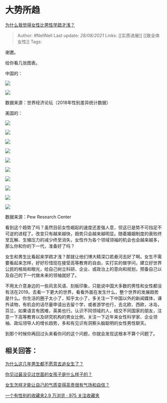 # 大势所趋
[为什么我觉得女性比男性学疏才浅？](https://www.zhihu.com/question/356472808/answer/899882907)

> Author: #NellNell 
Last update: *28/08/2021* 
Links: [[实质进展]] [[致全体女性]]
Tags:    


  

谢邀。

给你看几张图表。

中国的：

![](https://pica.zhimg.com/50/v2-9f02bea7e01ad4854dcfb8f6f5b5f414_720w.jpg?source=c8b7c179)

![](https://pica.zhimg.com/80/v2-9f02bea7e01ad4854dcfb8f6f5b5f414_720w.jpg?source=c8b7c179)

数据来源：世界经济论坛（2018年性别差异统计数据）

美国的：

![](https://pic1.zhimg.com/50/v2-e5684415ea9aa788802ae638935dcc53_720w.jpg?source=c8b7c179)

![](https://pic1.zhimg.com/80/v2-e5684415ea9aa788802ae638935dcc53_720w.jpg?source=c8b7c179)

![](https://pic3.zhimg.com/50/v2-393e90f22d58f6ae5684191883037002_720w.jpg?source=c8b7c179)

![](https://pic3.zhimg.com/80/v2-393e90f22d58f6ae5684191883037002_720w.jpg?source=c8b7c179)

![](https://pic3.zhimg.com/50/v2-4466b74b46710700510e454681b1d577_720w.jpg?source=c8b7c179)

![](https://pic3.zhimg.com/80/v2-4466b74b46710700510e454681b1d577_720w.jpg?source=c8b7c179)

![](https://pic3.zhimg.com/50/v2-949ef862fb889da12a9b398f61084e12_720w.jpg?source=c8b7c179)

![](https://pic3.zhimg.com/80/v2-949ef862fb889da12a9b398f61084e12_720w.jpg?source=c8b7c179)

![](https://pic1.zhimg.com/50/v2-82e453c806807ac051fc7bbc673e5d50_720w.jpg?source=c8b7c179)

![](https://pic1.zhimg.com/80/v2-82e453c806807ac051fc7bbc673e5d50_720w.jpg?source=c8b7c179)

数据来源：Pew Research Center

看到这个趋势了吗？虽然目前女性崛起的速度还差强人意，但这已是势不可挡足不可逆的进程了。改变只有越来越快，趋势只会越来越明显。随着婚姻制度的衰败终至瓦解、生殖压力的减少终至消失，女性作为各个领域领袖的机会也会越来越多，那么你和你的下一代，准备好了吗？

女生和男生比看起来学疏才浅？那就让他们博大精深口若悬河去好了啊。女生不需要看起来怎样，好好珍惜现在接受高等教育的自由，实打实的做学问，建立好世界公民的格局和眼光，给自己树立科研、企业、或政治上的意向和规划，预备自己以及自己的下一代做未来的领袖就好了。

不用太介意身边的一些风言风语、刻板印象，只能说中国大多数的男性和女性都没有活在2019。去看一下更大的世界，看看外面在发生什么，整个世界的发展趋势是什么。你生活的圈子太小了，知乎太小了，多关注一下中国以外的新闻媒体，课外读物，有机会的话尽量申请出去留个学，或者游学也行，去北欧、西欧，冰岛，芬兰，如果语言有困难，英美也行。认识不同领域的人，结交不同国家的朋友，注意一下高等教育以及研究机构的男女比例，关注一下近年来女性科学家、企业领袖、政坛领导人的增长趋势，多和有见识有洞察头脑聪明的女性男性聊天。

到那个时候你再回过头来看你问的这个问题，你就会发现这根本不算个问题了。

## 相关回答：

[为什么这几年男生都不愿意去追女生了？](https://www.zhihu.com/question/297336019/answer/621157605)

[你见过最没见过世面的女孩子是什么样子的？](https://www.zhihu.com/question/296166690/answer/863271430)

[女生怎样才能让自己的气质变得高贵很有气场和自信？](https://www.zhihu.com/question/297342809/answer/586101469)

[一个有性别的收藏夹2.9 万浏览 · 975 关注收藏夹](https://www.zhihu.com/collection/326955627)